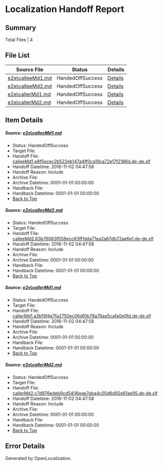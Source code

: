 # <a name='report-top'></a> Localization Handoff Report

## Summary
 Total Files | 4

## File List
 Source File | Status | Details 
 ----------- | ------ | ------- 
 [e2e\calleeMd1.md](https://github.com/OpenLocalizationTestOrg/ol-test0/blob/2191cce476fa521b98abb4036450e8a7cf073e8e/e2e/calleeMd1.md) | HandedOffSuccess | [Details](#06eb4edec762bfa0e3376ae6041e16e5ecff0b2d1)
 [e2e\calleeMd2.md](https://github.com/OpenLocalizationTestOrg/ol-test0/blob/2191cce476fa521b98abb4036450e8a7cf073e8e/e2e/calleeMd2.md) | HandedOffSuccess | [Details](#087f82b494cbcf154775446f9dad056a8bcb6f4c2)
 [e2e\callerMd1.md](https://github.com/OpenLocalizationTestOrg/ol-test0/blob/2191cce476fa521b98abb4036450e8a7cf073e8e/e2e/callerMd1.md) | HandedOffSuccess | [Details](#d9427375b7d8001935c6080a2ece38e7a2e033743)
 [e2e\callerMd2.md](https://github.com/OpenLocalizationTestOrg/ol-test0/blob/2191cce476fa521b98abb4036450e8a7cf073e8e/e2e/callerMd2.md) | HandedOffSuccess | [Details](#4023435bb239e1f983f532f50fd2363e399c45da4)

## Item Details
##### <a name='06eb4edec762bfa0e3376ae6041e16e5ecff0b2d1'></a> Source: [e2e\calleeMd1.md](https://github.com/OpenLocalizationTestOrg/ol-test0/blob/2191cce476fa521b98abb4036450e8a7cf073e8e/e2e/calleeMd1.md)
* Status: HandedOffSuccess
* Target File: 
* Handoff File: [calleeMd1.e8f5ecec2b522eb147a4ff0ca19ca72e17f2186d.de-de.xlf](https://github.com/OpenLocalizationTestOrg/ol-test0-handoff/blob/e1bc5f5dafec00847655f2c183dd8b9bdc367ace/ol-handoff/OpenLocalizationTestOrg/ol-test0-dede/yufeih/ht/calleeMd1.e8f5ecec2b522eb147a4ff0ca19ca72e17f2186d.de-de.xlf)
* Handoff Datetime: 2016-11-02 04:47:58
* Handoff Reason: Include
* Archive File: 
* Archive Datetime: 0001-01-01 00:00:00
* Handback File: 
* Handback Datetime: 0001-01-01 00:00:00
* [Back to Top](#report-top)

##### <a name='087f82b494cbcf154775446f9dad056a8bcb6f4c2'></a> Source: [e2e\calleeMd2.md](https://github.com/OpenLocalizationTestOrg/ol-test0/blob/2191cce476fa521b98abb4036450e8a7cf073e8e/e2e/calleeMd2.md)
* Status: HandedOffSuccess
* Target File: 
* Handoff File: [calleeMd2.63b76063f058ecc63ff1dda71ea2a67db72ae6e1.de-de.xlf](https://github.com/OpenLocalizationTestOrg/ol-test0-handoff/blob/e1bc5f5dafec00847655f2c183dd8b9bdc367ace/ol-handoff/OpenLocalizationTestOrg/ol-test0-dede/yufeih/ht/calleeMd2.63b76063f058ecc63ff1dda71ea2a67db72ae6e1.de-de.xlf)
* Handoff Datetime: 2016-11-02 04:47:58
* Handoff Reason: Include
* Archive File: 
* Archive Datetime: 0001-01-01 00:00:00
* Handback File: 
* Handback Datetime: 0001-01-01 00:00:00
* [Back to Top](#report-top)

##### <a name='d9427375b7d8001935c6080a2ece38e7a2e033743'></a> Source: [e2e\callerMd1.md](https://github.com/OpenLocalizationTestOrg/ol-test0/blob/2191cce476fa521b98abb4036450e8a7cf073e8e/e2e/callerMd1.md)
* Status: HandedOffSuccess
* Target File: 
* Handoff File: [callerMd1.a3bf9f4e7fa2750ec06df0b78a76ae5cafa0e0fd.de-de.xlf](https://github.com/OpenLocalizationTestOrg/ol-test0-handoff/blob/e1bc5f5dafec00847655f2c183dd8b9bdc367ace/ol-handoff/OpenLocalizationTestOrg/ol-test0-dede/yufeih/ht/callerMd1.a3bf9f4e7fa2750ec06df0b78a76ae5cafa0e0fd.de-de.xlf)
* Handoff Datetime: 2016-11-02 04:47:58
* Handoff Reason: Include
* Archive File: 
* Archive Datetime: 0001-01-01 00:00:00
* Handback File: 
* Handback Datetime: 0001-01-01 00:00:00
* [Back to Top](#report-top)

##### <a name='4023435bb239e1f983f532f50fd2363e399c45da4'></a> Source: [e2e\callerMd2.md](https://github.com/OpenLocalizationTestOrg/ol-test0/blob/2191cce476fa521b98abb4036450e8a7cf073e8e/e2e/callerMd2.md)
* Status: HandedOffSuccess
* Target File: 
* Handoff File: [callerMd2.c7d976edeb9cd5406eae7aba4c05d6d92e81ae95.de-de.xlf](https://github.com/OpenLocalizationTestOrg/ol-test0-handoff/blob/e1bc5f5dafec00847655f2c183dd8b9bdc367ace/ol-handoff/OpenLocalizationTestOrg/ol-test0-dede/yufeih/ht/callerMd2.c7d976edeb9cd5406eae7aba4c05d6d92e81ae95.de-de.xlf)
* Handoff Datetime: 2016-11-02 04:47:58
* Handoff Reason: Include
* Archive File: 
* Archive Datetime: 0001-01-01 00:00:00
* Handback File: 
* Handback Datetime: 0001-01-01 00:00:00
* [Back to Top](#report-top)


## Error Details

Generated by OpenLocalization.
